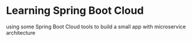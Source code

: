 # Learning Spring Boot Cloud

using some Spring Boot Cloud tools to build a small app with microservice architecture
